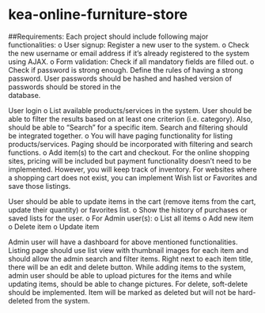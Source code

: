 # kea-online-furniture-store
##Requirements:
Each project should include following major functionalities:
  o User signup: Register a new user to the system. o Check the new username or email address if it’s already registered to the system using AJAX. 
  o Form validation: Check if all mandatory fields are filled out. 
  o Check if password is strong enough. Define the rules of having a strong password. User passwords should be hashed and hashed version of passwords should be stored in the   
    database.

User login 
o List available products/services in the system. User should be able to filter the results based on at least one criterion (i.e. category). Also, should be able to “Search” for a specific item. Search and filtering should be integrated together.
o You will have paging functionality for listing products/services. Paging should be incorporated with filtering and search functions. 
o Add item(s) to the cart and checkout. For the online shopping sites, pricing will be included but payment functionality doesn’t need to be implemented. However, you will keep track of inventory. For websites where a shopping cart does not exist, you can implement Wish list or Favorites and save those listings.

User should be able to update items in the cart (remove items from the cart, update their quantity) or favorites list. o Show the history of purchases or saved lists for the user. o For Admin user(s): o List all items o Add new item o Delete item o Update item

Admin user will have a dashboard for above mentioned functionalities. Listing page should use list view with thumbnail images for each item and should allow the admin search and filter items. Right next to each item title, there will be an edit and delete button. While adding items to the system, admin user should be able to upload pictures for the items and while updating items, should be able to change pictures. For delete, soft-delete should be implemented. Item will be marked as deleted but will not be hard-deleted from the system.
